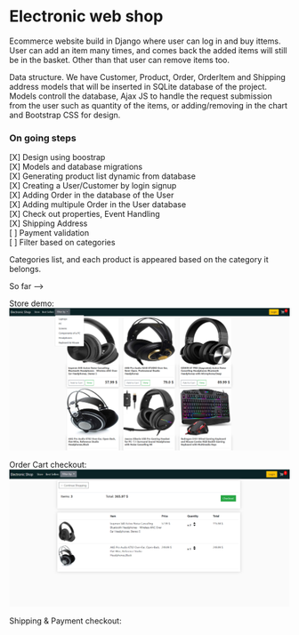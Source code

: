 # Electronic web shop

Ecommerce website build in Django where user can log in and buy ittems.
User can add an item many times, and comes back the added items will still be in the basket. Other than that user can remove items too.




Data structure.
We have Customer, Product, Order, OrderItem and Shipping address models that will be inserted in SQLite database of the project.
Models controll the database, Ajax JS to handle the request submission from the user such as quantity of the items, or adding/removing in the chart and Bootstrap CSS for design.



<h3> On going steps </h3>
[X]  Design using boostrap <br>
[X]  Models and database migrations <br>
[X]  Generating product list dynamic from database <br>
[X]  Creating a User/Customer by login signup <br>
[X]  Adding Order in the database of the User <br> 
[X]  Adding multipule Order in the User database <br>
[X]  Check out properties, Event Handling <br>
[X]  Shipping Address <br>
[ ]  Payment validation <br>
[ ]  Filter based on categories <br>



Categories list, and each product is appeared based on the category it belongs.

So far --> 

Store demo:
<img src="screenshot.png" alt="">


Order Cart checkout:
<img src="orderitems_total.png" alt="">


Shipping & Payment checkout:
